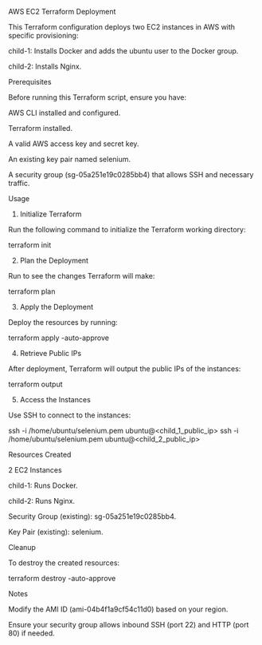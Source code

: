 AWS EC2 Terraform Deployment

This Terraform configuration deploys two EC2 instances in AWS with specific provisioning:

child-1: Installs Docker and adds the ubuntu user to the Docker group.

child-2: Installs Nginx.

Prerequisites

Before running this Terraform script, ensure you have:

AWS CLI installed and configured.

Terraform installed.

A valid AWS access key and secret key.

An existing key pair named selenium.

A security group (sg-05a251e19c0285bb4) that allows SSH and necessary traffic.

Usage

1. Initialize Terraform

Run the following command to initialize the Terraform working directory:

terraform init

2. Plan the Deployment

Run to see the changes Terraform will make:

terraform plan

3. Apply the Deployment

Deploy the resources by running:

terraform apply -auto-approve

4. Retrieve Public IPs

After deployment, Terraform will output the public IPs of the instances:

terraform output

5. Access the Instances

Use SSH to connect to the instances:

ssh -i /home/ubuntu/selenium.pem ubuntu@<child_1_public_ip>
ssh -i /home/ubuntu/selenium.pem ubuntu@<child_2_public_ip>

Resources Created

2 EC2 Instances

child-1: Runs Docker.

child-2: Runs Nginx.

Security Group (existing): sg-05a251e19c0285bb4.

Key Pair (existing): selenium.

Cleanup

To destroy the created resources:

terraform destroy -auto-approve

Notes

Modify the AMI ID (ami-04b4f1a9cf54c11d0) based on your region.

Ensure your security group allows inbound SSH (port 22) and HTTP (port 80) if needed.


